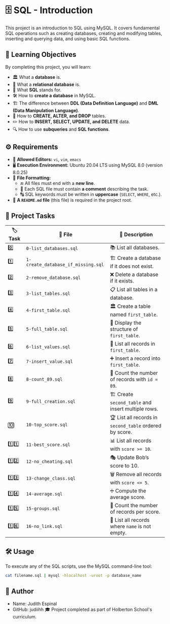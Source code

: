 # 🗄️ SQL - Introduction

This project is an introduction to SQL using MySQL. It covers fundamental SQL operations such as creating databases, creating and modifying tables, inserting and querying data, and using basic SQL functions.

## 🎯 Learning Objectives

By completing this project, you will learn:
- 🏛️ What a **database** is.
- 🔗 What a **relational database** is.
- 📜 What **SQL** stands for.
- 🛠️ How to **create a database** in MySQL.
- 🏗️ The difference between **DDL (Data Definition Language)** and **DML (Data Manipulation Language)**.
- 📑 How to **CREATE, ALTER, and DROP** tables.
- ✏️ How to **INSERT, SELECT, UPDATE, and DELETE** data.
- 🔍 How to use **subqueries** and **SQL functions**.

## ⚙️  Requirements

- 📝 **Allowed Editors:** `vi`, `vim`, `emacs`
- 🖥️ **Execution Environment:** Ubuntu 20.04 LTS using MySQL 8.0 (version 8.0.25)
- 📏 **File Formatting:**
  - 🔚 All files must end with a **new line**.
  - 💬 Each SQL file must contain **a comment** describing the task.
  - 🔠 SQL keywords must be written in **uppercase** (`SELECT`, `WHERE`, etc.).
- 📌 **A `README.md` file** (this file) is required in the project root.

## 📂 Project Tasks

| 🏷️ Task | 📄 File | 📝 Description |
|------|------|------------|
| 0️⃣ | `0-list_databases.sql` | 📚 List all databases. |
| 1️⃣ | `1-create_database_if_missing.sql` | 🏗️ Create a database if it does not exist. |
| 2️⃣ | `2-remove_database.sql` | ❌ Delete a database if it exists. |
| 3️⃣ | `3-list_tables.sql` | 📋 List all tables in a database. |
| 4️⃣ | `4-first_table.sql` | 🏛️ Create a table named `first_table`. |
| 5️⃣ | `5-full_table.sql` | 🔎 Display the structure of `first_table`. |
| 6️⃣ | `6-list_values.sql` | 📜 List all records in `first_table`. |
| 7️⃣ | `7-insert_value.sql` | ➕ Insert a record into `first_table`. |
| 8️⃣ | `8-count_89.sql` | 🔢 Count the number of records with `id = 89`. |
| 9️⃣ | `9-full_creation.sql` | 🏗️ Create `second_table` and insert multiple rows. |
| 🔟 | `10-top_score.sql` | 🏆 List all records in `second_table` ordered by score. |
| 1️⃣1️⃣ | `11-best_score.sql` | 📊 List all records with `score >= 10`. |
| 1️⃣2️⃣ | `12-no_cheating.sql` | 🎭 Update Bob’s score to 10. |
| 1️⃣3️⃣ | `13-change_class.sql` | 🗑️ Remove all records with `score <= 5`. |
| 1️⃣4️⃣ | `14-average.sql` | ➗ Compute the average score. |
| 1️⃣5️⃣ | `15-groups.sql` | 🔢 Count the number of records per score. |
| 1️⃣6️⃣ | `16-no_link.sql` | 🚀 List all records where `name` is not empty. |

## 🛠️ Usage

To execute any of the SQL scripts, use the MySQL command-line tool:

```bash
cat filename.sql | mysql -hlocalhost -uroot -p database_name
```

## 👤 Author
- Name: Judith Espinal
- GitHub: judiihh
🎓 Project completed as part of Holberton School's curriculum.
